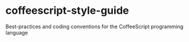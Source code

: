 coffeescript-style-guide
========================

Best-practices and coding conventions for the CoffeeScript programming language
